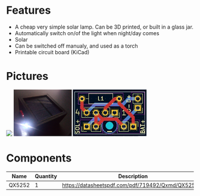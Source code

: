 # Features
* A cheap very simple solar lamp. Can be 3D printed, or built in a glass jar.
* Automatically switch on/of the light when night/day comes
* Solar
* Can be switched off manualy, and used as a torch
* Printable circuit board (KiCad)

# Pictures
<img src="https://raw.githubusercontent.com/pierreblavy2/elec-solar_lamp/main/images/photo-day.jpg" height="125px"> <img src="https://raw.githubusercontent.com/pierreblavy2/elec-solar_lamp/main/images/photo-night.jpg" height="125px"> <img src="https://raw.githubusercontent.com/pierreblavy2/elec-solar_lamp/main/images/screen-pcb.jpg" height="125px">

# Components

|Name|Quantity|Description|
|---|---|---|
|QX5252|1|https://datasheetspdf.com/pdf/719492/Qxmd/QX5252/1|


